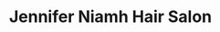 ---
title: "Jennifer Niamh Hair Salon"
url: /leamington-spa/jennifer-niamh-hair-salon/
shop: hairdresser
---